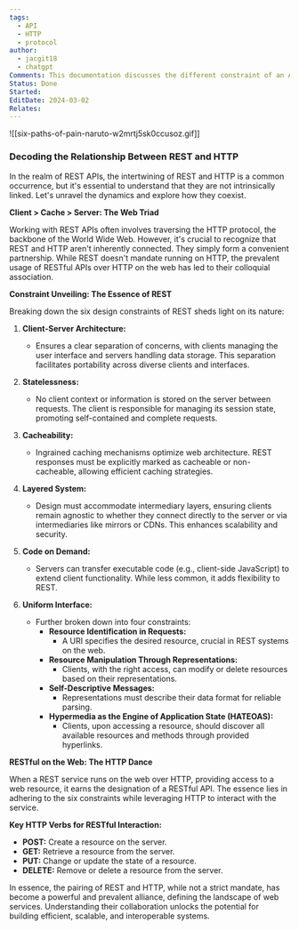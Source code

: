 ```yaml
---
tags:
  - API
  - HTTP
  - protocol
author:
  - jacgit18
  - chatgpt
Comments: This documentation discusses the different constraint of an API.
Status: Done
Started: 
EditDate: 2024-03-02
Relates:
---
```

![[six-paths-of-pain-naruto-w2mrtj5sk0ccusoz.gif]]

### Decoding the Relationship Between REST and HTTP

In the realm of REST APIs, the intertwining of REST and HTTP is a common occurrence, but it's essential to understand that they are not intrinsically linked. Let's unravel the dynamics and explore how they coexist.

**Client > Cache > Server: The Web Triad**

Working with REST APIs often involves traversing the HTTP protocol, the backbone of the World Wide Web. However, it's crucial to recognize that REST and HTTP aren't inherently connected. They simply form a convenient partnership. While REST doesn't mandate running on HTTP, the prevalent usage of RESTful APIs over HTTP on the web has led to their colloquial association.

**Constraint Unveiling: The Essence of REST**

Breaking down the six design constraints of REST sheds light on its nature:

1. **Client-Server Architecture:**
   - Ensures a clear separation of concerns, with clients managing the user interface and servers handling data storage. This separation facilitates portability across diverse clients and interfaces.

2. **Statelessness:**
   - No client context or information is stored on the server between requests. The client is responsible for managing its session state, promoting self-contained and complete requests.

3. **Cacheability:**
   - Ingrained caching mechanisms optimize web architecture. REST responses must be explicitly marked as cacheable or non-cacheable, allowing efficient caching strategies.

4. **Layered System:**
   - Design must accommodate intermediary layers, ensuring clients remain agnostic to whether they connect directly to the server or via intermediaries like mirrors or CDNs. This enhances scalability and security.

5. **Code on Demand:**
   - Servers can transfer executable code (e.g., client-side JavaScript) to extend client functionality. While less common, it adds flexibility to REST.

6. **Uniform Interface:**
   - Further broken down into four constraints:
     - **Resource Identification in Requests:**
       - A URI specifies the desired resource, crucial in REST systems on the web.
     - **Resource Manipulation Through Representations:**
       - Clients, with the right access, can modify or delete resources based on their representations.
     - **Self-Descriptive Messages:**
       - Representations must describe their data format for reliable parsing.
     - **Hypermedia as the Engine of Application State (HATEOAS):**
       - Clients, upon accessing a resource, should discover all available resources and methods through provided hyperlinks.

**RESTful on the Web: The HTTP Dance**

When a REST service runs on the web over HTTP, providing access to a web resource, it earns the designation of a RESTful API. The essence lies in adhering to the six constraints while leveraging HTTP to interact with the service.

**Key HTTP Verbs for RESTful Interaction:**
- **POST:** Create a resource on the server.
- **GET:** Retrieve a resource from the server.
- **PUT:** Change or update the state of a resource.
- **DELETE:** Remove or delete a resource from the server.

In essence, the pairing of REST and HTTP, while not a strict mandate, has become a powerful and prevalent alliance, defining the landscape of web services. Understanding their collaboration unlocks the potential for building efficient, scalable, and interoperable systems.